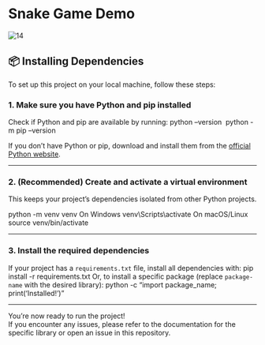 # Snake Game Demo
![14](https://github.com/user-attachments/assets/ff9a0348-7efb-4bc6-8fa3-86ea0e74074a)

## 📦 Installing Dependencies

To set up this project on your local machine, follow these steps:

### 1. Make sure you have Python and pip installed

Check if Python and pip are available by running:
python –version 
python -m pip –version

If you don’t have Python or pip, download and install them from the [official Python website](https://www.python.org/downloads/).

---

### 2. (Recommended) Create and activate a virtual environment

This keeps your project’s dependencies isolated from other Python projects.

python -m venv venv
On Windows
venv\Scripts\activate
On macOS/Linux
source venv/bin/activate


---

### 3. Install the required dependencies

If your project has a `requirements.txt` file, install all dependencies with:
pip install -r requirements.txt
Or, to install a specific package (replace `package-name` with the desired library):
python -c “import package_name; print(‘Installed!’)”


---

You’re now ready to run the project!  
If you encounter any issues, please refer to the documentation for the specific library or open an issue in this repository.
